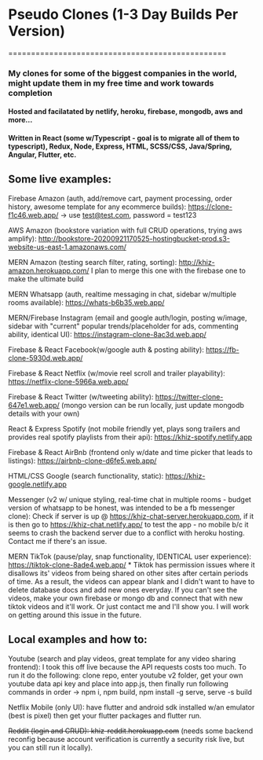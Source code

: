 # Pseudo Clones (1-3 Day Builds Per Version)
================================================

### My clones for some of the biggest companies in the world, might update them in my free time and work towards completion

#### Hosted and facilatated by netlify, heroku, firebase, mongodb, aws and more...

#### Written in React (some w/Typescript - goal is to migrate all of them to typescript), Redux, Node, Express, HTML, SCSS/CSS, Java/Spring, Angular, Flutter, etc.

## Some live examples:

Firebase Amazon (auth, add/remove cart, payment processing, order history, awesome template for any ecommerce builds): https://clone-f1c46.web.app/ -> use test@test.com, password = test123

AWS Amazon (bookstore variation with full CRUD operations, trying aws amplify): http://bookstore-20200921170525-hostingbucket-prod.s3-website-us-east-1.amazonaws.com/

MERN Amazon (testing search filter, rating, sorting): http://khiz-amazon.herokuapp.com/ I plan to merge this one with the firebase one to make the ultimate build

MERN Whatsapp (auth, realtime messaging in chat, sidebar w/multiple rooms available): https://whats-b6b35.web.app/

MERN/Firebase Instagram (email and google auth/login, posting w/image, sidebar with "current" popular trends/placeholder for ads, commenting ability, identical UI): https://instagram-clone-8ac3d.web.app/

Firebase & React Facebook(w/google auth & posting ability): https://fb-clone-5930d.web.app/

Firebase & React Netflix (w/movie reel scroll and trailer playability): https://netflix-clone-5966a.web.app/

Firebase & React Twitter (w/tweeting ability): https://twitter-clone-647e1.web.app/ (mongo version can be run locally, just update mongodb details with your own)

React & Express Spotify (not mobile friendly yet, plays song trailers and provides real spotify playlists from their api): https://khiz-spotify.netlify.app

Firebase & React AirBnb (frontend only w/date and time picker that leads to listings): https://airbnb-clone-d6fe5.web.app/

HTML/CSS Google (search functionality, static): https://khiz-google.netlify.app

Messenger (v2 w/ unique styling, real-time chat in multiple rooms - budget version of whatsapp to be honest, was intended to be a fb messenger clone): Check if server is up @ https://khiz-chat-server.herokuapp.com, if it is then go to https://khiz-chat.netlify.app/ to test the app - no mobile b/c it seems to crash the backend server due to a conflict with heroku hosting. Contact me if there's an issue.

MERN TikTok (pause/play, snap functionality, IDENTICAL user experience): https://tiktok-clone-8ade4.web.app/ \* Tiktok has permission issues where it disallows its' videos from being shared on other sites after certain periods of time. As a result, the videos can appear blank and I didn't want to have to delete database docs and add new ones everyday. If you can't see the videos, make your own firebase or mongo db and connect that with new tiktok videos and it'll work. Or just contact me and I'll show you. I will work on getting around this issue in the future.

## Local examples and how to:

Youtube (search and play videos, great template for any video sharing frontend): I took this off live because the API requests costs too much. To run it do the following: clone repo, enter youtube v2 folder, get your own youtube data api key and place into app.js, then finally run following commands in order -> npm i, npm build, npm install -g serve, serve -s build

Netflix Mobile (only UI): have flutter and android sdk installed w/an emulator (best is pixel) then get your flutter packages and flutter run.

~~Reddit (login and CRUD): khiz-reddit.herokuapp.com~~ (needs some backend reconfig because account verification is currently a security risk live, but you can still run it locally).
